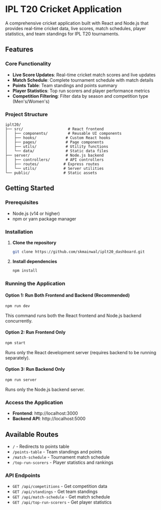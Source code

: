 # IPL T20 Cricket Application

A comprehensive cricket application built with React and Node.js that provides real-time cricket data, live scores, match schedules, player statistics, and team standings for IPL T20 tournaments.

## Features

### Core Functionality
- **Live Score Updates**: Real-time cricket match scores and live updates
- **Match Schedule**: Complete tournament schedule with match details
- **Points Table**: Team standings and points summary
- **Player Statistics**: Top run scorers and player performance metrics
- **Competition Filtering**: Filter data by season and competition type (Men's/Women's)


### Project Structure
```
iplt20/
├── src/                    # React frontend
│   ├── components/         # Reusable UI components
│   ├── hooks/             # Custom React hooks
│   ├── pages/             # Page components
│   ├── utils/             # Utility functions
│   └── data/              # Static data files
├── server/                # Node.js backend
│   ├── controllers/       # API controllers
│   ├── routes/           # Express routes
│   └── utils/            # Server utilities
└── public/               # Static assets
```

## Getting Started

### Prerequisites
- Node.js (v14 or higher)
- npm or yarn package manager

### Installation

1. **Clone the repository**
   ```bash
   git clone https://github.com/skmainwal/iplt20_dashboard.git
   
   ```

2. **Install dependencies**
   ```bash
   npm install
   ```

### Running the Application

#### Option 1: Run Both Frontend and Backend (Recommended)
```bash
npm run dev
```
This command runs both the React frontend and Node.js backend concurrently.

#### Option 2: Run Frontend Only
```bash
npm start
```
Runs only the React development server (requires backend to be running separately).

#### Option 3: Run Backend Only
```bash
npm run server
```
Runs only the Node.js backend server.

### Access the Application
- **Frontend**: http://localhost:3000
- **Backend API**: http://localhost:5000

## Available Routes

- `/` - Redirects to points table
- `/points-table` - Team standings and points
- `/match-schedule` - Tournament match schedule
- `/top-run-scorers` - Player statistics and rankings


### API Endpoints
- `GET /api/competitions` - Get competition data
- `GET /api/standings` - Get team standings
- `GET /api/match-schedule` - Get match schedule
- `GET /api/top-run-scorers` - Get player statistics

